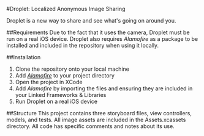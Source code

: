 #Droplet: Localized Anonymous Image Sharing

Droplet is a new way to share and see what's going on around you.

##Requirements
Due to the fact that it uses the camera, Droplet must be run on a real iOS device.
Droplet also requires *Alamofire* as a package to be installed and included in the repository when using it locally.

##Installation
1. Clone the repository onto your local machine
2. Add [*Alamofire*](https://github.com/Alamofire/Alamofire) to your project directory
3. Open the project in XCode
4. Add *Alamofire* by importing the files and ensuring they are included in your Linked Frameworks & Libraries
5. Run Droplet on a real iOS device

##Structure
This project contains three storyboard files, view controllers, models, and tests. All image assets are included in the Assets.xcassets directory.
All code has specific comments and notes about its use.
